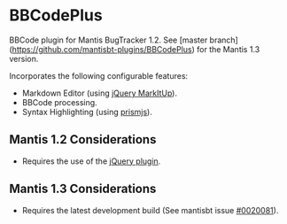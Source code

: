 BBCodePlus
=============
BBCode plugin for Mantis BugTracker 1.2.
See [master branch] (https://github.com/mantisbt-plugins/BBCodePlus) for the Mantis 1.3 version.

Incorporates the following configurable features:

* Markdown Editor (using [jQuery MarkItUp](http://markitup.jaysalvat.com/home/)).
* BBCode processing.
* Syntax Highlighting (using [prismjs](http://prismjs.com/)).

Mantis 1.2 Considerations
-------------------------
* Requires the use of the [jQuery plugin](https://github.com/mantisbt-plugins/jquery).

Mantis 1.3 Considerations
-------------------------
* Requires the latest development build (See mantisbt issue [#0020081](https://www.mantisbt.org/bugs/view.php?id=20081)).

